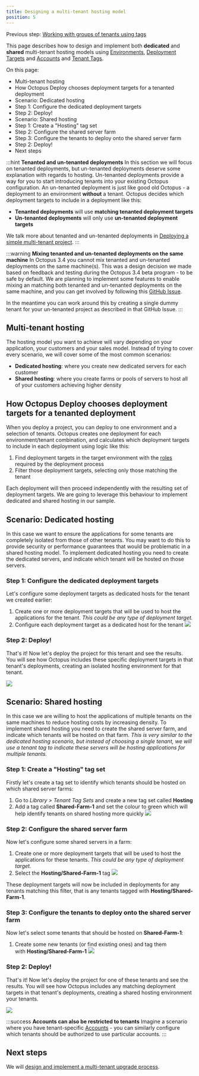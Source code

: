 ```yaml
---
title: Designing a multi-tenant hosting model
position: 5
---
```



Previous step: [Working with groups of tenants using tags](/docs/guides/multi-tenant-deployments/multi-tenant-deployment-guide/working-with-groups-of-tenants-using-tags.md)


This page describes how to design and implement both **dedicated** and **shared** multi-tenant hosting models using [Environments](/docs/key-concepts/environments.md), [Deployment Targets](/docs/deployment-targets.md) and [Accounts](/docs/key-concepts/environments/accounts.md) and [Tenant Tags](/docs/key-concepts/tenants/tenant-tags.md).


On this page:


- Multi-tenant hosting
- How Octopus Deploy chooses deployment targets for a tenanted deployment
- Scenario: Dedicated hosting
 - Step 1: Configure the dedicated deployment targets
 - Step 2: Deploy!
- Scenario: Shared hosting
 - Step 1: Create a "Hosting" tag set
 - Step 2: Configure the shared server farm
 - Step 3: Configure the tenants to deploy onto the shared server farm
 - Step 2: Deploy!
- Next steps

:::hint
**Tenanted and un-tenanted deployments**
In this section we will focus on tenanted deployments, but un-tenanted deployments deserve some explanation with regards to hosting. Un-tenanted deployments provide a way for you to start introducing tenants into your existing Octopus configuration. An un-tenanted deployment is just like good old Octopus - a deployment to an environment **without** a tenant. Octopus decides which deployment targets to include in a deployment like this:

- **Tenanted deployments** will use **matching tenanted deployment targets**
- **Un-tenanted deployments** will only use **un-tenanted deployment targets**



We talk more about tenanted and un-tenanted deployments in [Deploying a simple multi-tenant project](/docs/guides/multi-tenant-deployments/multi-tenant-deployment-guide/deploying-a-simple-multi-tenant-project.md).
:::

:::warning
**Mixing tenanted and un-tenanted deployments on the same machine**
In Octopus 3.4 you cannot mix tenanted and un-tenanted deployments on the same machine(s). This was a design decision we made based on feedback and testing during the Octopus 3.4 beta program - to be safe by default. We are planning to implement some features to enable mixing an matching both tenanted and un-tenanted deployments on the same machine, and you can get involved by following this [GitHub Issue](https://github.com/OctopusDeploy/Issues/issues/2722).


In the meantime you can work around this by creating a single dummy tenant for your un-tenanted project as described in that GitHub Issue.
:::

## Multi-tenant hosting


The hosting model you want to achieve will vary depending on your application, your customers and your sales model. Instead of trying to cover every scenario, we will cover some of the most common scenarios:

- **Dedicated hosting**: where you create new dedicated servers for each customer
- **Shared hosting**: where you create farms or pools of servers to host all of your customers achieving higher density


## How Octopus Deploy chooses deployment targets for a tenanted deployment


When you deploy a project, you can deploy to one environment and a selection of tenants. Octopus creates one deployment for each environment/tenant combination, and calculates which deployment targets to include in each deployment using logic like this:

1. Find deployment targets in the target environment with the [roles](/docs/key-concepts/machine-roles.md) required by the deployment process
2. Filter those deployment targets, selecting only those matching the tenant



Each deployment will then proceed independently with the resulting set of deployment targets. We are going to leverage this behaviour to implement dedicated and shared hosting in our sample.

## Scenario: Dedicated hosting


In this case we want to ensure the applications for some tenants are completely isolated from those of other tenants. You may want to do this to provide security or performance guarantees that would be problematic in a shared hosting model. To implement dedicated hosting you need to create the dedicated servers, and indicate which tenant will be hosted on those servers.

### Step 1: Configure the dedicated deployment targets


Let's configure some deployment targets as dedicated hosts for the tenant we created earlier:

1. Create one or more deployment targets that will be used to host the applications for the tenant. *This could be any type of deployment target.*
2. Configure each deployment target as a dedicated host for the tenant
![](/docs/images/5669555/5865740.png?effects=drop-shadow)


### Step 2: Deploy!


That's it! Now let's deploy the project for this tenant and see the results. You will see how Octopus includes these specific deployment targets in that tenant's deployments, creating an isolated hosting environment for that tenant.


![](/docs/images/5669555/5865741.png?effects=drop-shadow)

## Scenario: Shared hosting


In this case we are willing to host the applications of multiple tenants on the same machines to reduce hosting costs by increasing density. To implement shared hosting you need to create the shared server farm, and indicate which tenants will be hosted on that farm. *This is very similar to the dedicated hosting scenario, but instead of choosing a single tenant, we will use a tenant tag to indicate these servers will be hosting applications for multiple tenants.*

### Step 1: Create a "Hosting" tag set


Firstly let's create a tag set to identify which tenants should be hosted on which shared server farms:

1. Go to *Library > Tenant Tag Sets* and create a new tag set called **Hosting**
2. Add a tag called **Shared-Farm-1** and set the colour to green which will help identify tenants on shared hosting more quickly
![](/docs/images/5669555/5865742.png?effects=drop-shadow)


### Step 2: Configure the shared server farm


Now let's configure some shared servers in a farm:

1. Create one or more deployment targets that will be used to host the applications for these tenants. *This could be any type of deployment target.*
2. Select the **Hosting/Shared-Farm-1** tag
![](/docs/images/5669555/5865743.png?effects=drop-shadow)



These deployment targets will now be included in deployments for any tenants matching this filter, that is any tenants tagged with **Hosting/Shared-Farm-1**.

### Step 3: Configure the tenants to deploy onto the shared server farm


Now let's select some tenants that should be hosted on **Shared-Farm-1**:

1. Create some new tenants (or find existing ones) and tag them with **Hosting/Shared-Farm-1**
**![](/docs/images/5669555/5865744.png?effects=drop-shadow)**


### Step 2: Deploy!


That's it! Now let's deploy the project for one of these tenants and see the results. You will see how Octopus includes any matching deployment targets in that tenant's deployments, creating a shared hosting environment your tenants.


![](/docs/images/5669555/5865745.png?effects=drop-shadow)

:::success
**Accounts can also be restricted to tenants**
Imagine a scenario where you have tenant-specific [Accounts](/docs/key-concepts/environments/accounts.md) - you can similarly configure which tenants should be authorized to use particular accounts.
:::




## Next steps


We will [design and implement a multi-tenant upgrade process](/docs/guides/multi-tenant-deployments/multi-tenant-deployment-guide/designing-a-multi-tenant-upgrade-process.md).
